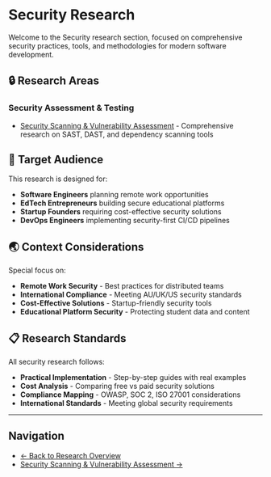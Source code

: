 # Security Research

Welcome to the Security research section, focused on comprehensive security practices, tools, and methodologies for modern software development.

## 🔒 Research Areas

### Security Assessment & Testing
- [Security Scanning & Vulnerability Assessment](./security-scanning-vulnerability-assessment/README.md) - Comprehensive research on SAST, DAST, and dependency scanning tools

## 🎯 Target Audience

This research is designed for:
- **Software Engineers** planning remote work opportunities
- **EdTech Entrepreneurs** building secure educational platforms
- **Startup Founders** requiring cost-effective security solutions
- **DevOps Engineers** implementing security-first CI/CD pipelines

## 🌏 Context Considerations

Special focus on:
- **Remote Work Security** - Best practices for distributed teams
- **International Compliance** - Meeting AU/UK/US security standards
- **Cost-Effective Solutions** - Startup-friendly security tools
- **Educational Platform Security** - Protecting student data and content

## 📋 Research Standards

All security research follows:
- **Practical Implementation** - Step-by-step guides with real examples
- **Cost Analysis** - Comparing free vs paid security solutions
- **Compliance Mapping** - OWASP, SOC 2, ISO 27001 considerations
- **International Standards** - Meeting global security requirements

---

## Navigation

- [← Back to Research Overview](../README.md)
- [Security Scanning & Vulnerability Assessment →](./security-scanning-vulnerability-assessment/README.md)